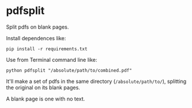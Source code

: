 # pdfsplit

Split pdfs on blank pages.

Install dependences like:

	pip install -r requirements.txt

Use from Terminal command line like:

	python pdfsplit "/absolute/path/to/combined.pdf"
  
It'll make a set of pdfs in the same directory (`/absolute/path/to/`), splitting the original on its blank pages.

A blank page is one with no text.

